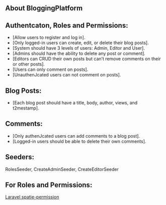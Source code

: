 ## About BloggingPlatform

## Authentcaton, Roles and Permissions:
- [Allow users to register and log in].
- [Only logged-in users can create, edit, or delete their blog posts].
- [System should have 3 levels of users: Admin, Editor and User].
- [Admins should have the ability to delete any post or comment].
- [Editors can CRUD their own posts but can’t remove comments on their or other posts].
- [Users can only comment on posts].
- [UnauthenJcated users can not comment on posts].

## Blog Posts:
- [Each blog post should have a title, body, author, views, and t2mestamp].

## Comments:
- [Only authenJcated users can add comments to a blog post].
- [Logged-in users should be able to delete their own comments].

## Seeders:
RolesSeeder, 
CreateAdminSeeder,
CreateEditorSeeder

## For Roles and Permissions:

<a href="https://spatie.be/docs/laravel-permission/v5/advanced-usage/seeding" target=_blank>Laravel spatie-permission</a>


